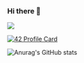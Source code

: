### Hi there 👋

![](https://komarev.com/ghpvc/?username=EVBLOOD&color=blue)

[![42 Profile Card](https://1337-readme.vercel.app/api/profile?cursus=42cursus&dark=true&leet_logo=hide&login=sakllam)](https://github.com/mohouyizme/1337-readme)

![Anurag's GitHub stats](https://github-readme-stats.vercel.app/api?username=EVBLOOD&show_icons=true&theme=radical)


<!--
**EVBLOOD/EVBLOOD** is a ✨ _special_ ✨ repository because its `README.md` (this file) appears on your GitHub profile.

Here are some ideas to get you started:

- 🔭 I’m currently working on ...
- 🌱 I’m currently learning ...
- 👯 I’m looking to collaborate on ...
- 🤔 I’m looking for help with ...
- 💬 Ask me about ...
- 📫 How to reach me: ...
- 😄 Pronouns: ...
- ⚡ Fun fact: ...
-->
